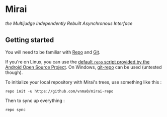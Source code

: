 # Mirai
###### the Multijudge Independently Rebuilt Asynchronous Interface

## Getting started
You will need to be familiar with [Repo](https://source.android.com/source/using-repo.html) and [Git](https://git-scm.com/).

If you're on Linux, you can use the [default `repo` script provided by the Android Open Source Project](https://source.android.com/setup/build/downloading#installing-repo). On Windows, [git-repo](https://github.com/esrlabs/git-repo) can be used (untested though).

To initialize your local repository with Mirai's trees, use something like this :
```
repo init -u https://github.com/vnma0/mirai-repo
```
Then to sync up everything :
```
repo sync
```
